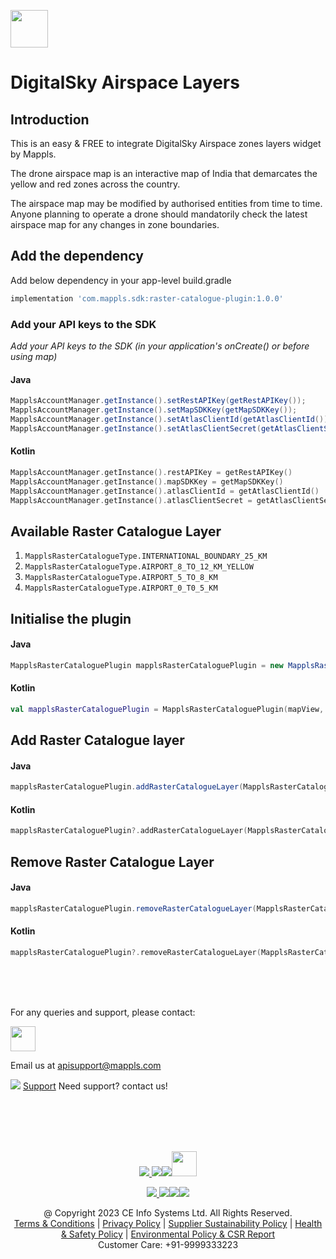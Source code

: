 
[<img src="https://about.mappls.com/images/mappls-b-logo.svg" height="60"/> </p>](https://www.mapmyindia.com/api)

# DigitalSky Airspace Layers

## Introduction
This is an easy & FREE to integrate DigitalSky Airspace zones layers widget by Mappls.

The drone airspace map is an interactive map of India that demarcates the yellow and red zones across the country. 

The airspace map may be modified by authorised entities from time to time.
Anyone planning to operate a drone should mandatorily check the latest airspace map for any changes in zone boundaries.
## Add the dependency

Add below dependency in your app-level build.gradle
~~~groovy	
implementation 'com.mappls.sdk:raster-catalogue-plugin:1.0.0'
~~~

### Add your API keys to the SDK

_Add your API keys to the SDK (in your application's onCreate() or before using map)_
#### Java
```java	
MapplsAccountManager.getInstance().setRestAPIKey(getRestAPIKey());  	
MapplsAccountManager.getInstance().setMapSDKKey(getMapSDKKey());  		
MapplsAccountManager.getInstance().setAtlasClientId(getAtlasClientId());  	
MapplsAccountManager.getInstance().setAtlasClientSecret(getAtlasClientSecret());  	
```	
#### Kotlin	
```kotlin	
MapplsAccountManager.getInstance().restAPIKey = getRestAPIKey()  	
MapplsAccountManager.getInstance().mapSDKKey = getMapSDKKey()  		
MapplsAccountManager.getInstance().atlasClientId = getAtlasClientId()  	
MapplsAccountManager.getInstance().atlasClientSecret = getAtlasClientSecret()	
```	

## Available Raster  Catalogue Layer
1. `MapplsRasterCatalogueType.INTERNATIONAL_BOUNDARY_25_KM`
2. `MapplsRasterCatalogueType.AIRPORT_8_TO_12_KM_YELLOW`
3. `MapplsRasterCatalogueType.AIRPORT_5_TO_8_KM`
4. `MapplsRasterCatalogueType.AIRPORT_0_T0_5_KM`

## Initialise the plugin

#### Java
~~~java
MapplsRasterCataloguePlugin mapplsRasterCataloguePlugin = new MapplsRasterCataloguePlugin(mapView, mapplsMap);
~~~
#### Kotlin
~~~kotlin
val mapplsRasterCataloguePlugin = MapplsRasterCataloguePlugin(mapView, mapplsMap)
~~~
## Add Raster Catalogue layer
#### Java
~~~java
mapplsRasterCataloguePlugin.addRasterCatalogueLayer(MapplsRasterCatalogueType.AIRPORT_0_T0_5_KM);
~~~
#### Kotlin
~~~kotlin
mapplsRasterCataloguePlugin?.addRasterCatalogueLayer(MapplsRasterCatalogueType.AIRPORT_0_T0_5_KM)
~~~
## Remove Raster Catalogue Layer
#### Java
~~~java
mapplsRasterCataloguePlugin.removeRasterCatalogueLayer(MapplsRasterCatalogueType.AIRPORT_0_T0_5_KM);
~~~
#### Kotlin
~~~kotlin
mapplsRasterCataloguePlugin?.removeRasterCatalogueLayer(MapplsRasterCatalogueType.AIRPORT_0_T0_5_KM)
~~~
<br><br><br>


For any queries and support, please contact: 

[<img src="https://about.mappls.com/images/mappls-logo.svg" height="40"/> </p>](https://about.mappls.com/api/)
Email us at [apisupport@mappls.com](mailto:apisupport@mappls.com)


![](https://www.mapmyindia.com/api/img/icons/support.png)
[Support](https://about.mappls.com/contact/)
Need support? contact us!

<br></br>
<br></br>

[<p align="center"> <img src="https://www.mapmyindia.com/api/img/icons/stack-overflow.png"/> ](https://stackoverflow.com/questions/tagged/mappls-api)[![](https://www.mapmyindia.com/api/img/icons/blog.png)](https://about.mappls.com/blog/)[![](https://www.mapmyindia.com/api/img/icons/gethub.png)](https://github.com/Mappls-api)[<img src="https://mmi-api-team.s3.ap-south-1.amazonaws.com/API-Team/npm-logo.one-third%5B1%5D.png" height="40"/> </p>](https://www.npmjs.com/org/mapmyindia) 



[<p align="center"> <img src="https://www.mapmyindia.com/june-newsletter/icon4.png"/> ](https://www.facebook.com/Mapplsofficial)[![](https://www.mapmyindia.com/june-newsletter/icon2.png)](https://twitter.com/mappls)[![](https://www.mapmyindia.com/newsletter/2017/aug/llinkedin.png)](https://www.linkedin.com/company/mappls/)[![](https://www.mapmyindia.com/june-newsletter/icon3.png)](https://www.youtube.com/channel/UCAWvWsh-dZLLeUU7_J9HiOA)




<div align="center">@ Copyright 2023 CE Info Systems Ltd. All Rights Reserved.</div>

<div align="center"> <a href="https://about.mappls.com/api/terms-&-conditions">Terms & Conditions</a> | <a href="https://about.mappls.com/about/privacy-policy">Privacy Policy</a> | <a href="https://about.mappls.com/pdf/mapmyIndia-sustainability-policy-healt-labour-rules-supplir-sustainability.pdf">Supplier Sustainability Policy</a> | <a href="https://about.mappls.com/pdf/Health-Safety-Management.pdf">Health & Safety Policy</a> | <a href="https://about.mappls.com/pdf/Environment-Sustainability-Policy-CSR-Report.pdf">Environmental Policy & CSR Report</a>

<div align="center">Customer Care: +91-9999333223</div>

